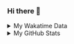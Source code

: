 ### Hi there 👋

<!--
**cdfmlr/cdfmlr** is a ✨ _special_ ✨ repository because its `README.md` (this file) appears on your GitHub profile.

Here are some ideas to get you started:

- 🔭 I’m currently working on ...
- 🌱 I’m currently learning ...
- 👯 I’m looking to collaborate on ...
- 🤔 I’m looking for help with ...
- 💬 Ask me about ...
- 📫 How to reach me: ...
- 😄 Pronouns: ...
- ⚡ Fun fact: ...
-->

<details>

<summary>My Wakatime Data</summary>

<!--START_SECTION:waka-->
![Lines of code](https://img.shields.io/badge/From%20Hello%20World%20I%27ve%20Written-7.0%20million%20lines%20of%20code-blue)

**🐱 My GitHub Data** 

> 📦 628.5 kB Used in GitHub's Storage 
 > 
> 🏆 460 Contributions in the Year 2023
 > 
> 🚫 Not Opted to Hire
 > 
> 📜 72 Public Repositories 
 > 
> 🔑 18 Private Repositories 
 > 
**I'm an Early 🐤** 

```text
🌞 Morning                1167 commits        ██████░░░░░░░░░░░░░░░░░░░   24.66 % 
🌆 Daytime                1970 commits        ██████████░░░░░░░░░░░░░░░   41.63 % 
🌃 Evening                1533 commits        ████████░░░░░░░░░░░░░░░░░   32.40 % 
🌙 Night                  62 commits          ░░░░░░░░░░░░░░░░░░░░░░░░░   01.31 % 
```
📅 **I'm Most Productive on Wednesday** 

```text
Monday                   575 commits         ███░░░░░░░░░░░░░░░░░░░░░░   12.15 % 
Tuesday                  779 commits         ████░░░░░░░░░░░░░░░░░░░░░   16.46 % 
Wednesday                805 commits         ████░░░░░░░░░░░░░░░░░░░░░   17.01 % 
Thursday                 641 commits         ███░░░░░░░░░░░░░░░░░░░░░░   13.55 % 
Friday                   702 commits         ████░░░░░░░░░░░░░░░░░░░░░   14.84 % 
Saturday                 653 commits         ███░░░░░░░░░░░░░░░░░░░░░░   13.80 % 
Sunday                   577 commits         ███░░░░░░░░░░░░░░░░░░░░░░   12.19 % 
```


**I Mostly Code in Go** 

```text
Go                       24 repos            ████████░░░░░░░░░░░░░░░░░   31.17 % 
Python                   17 repos            ██████░░░░░░░░░░░░░░░░░░░   22.08 % 
HTML                     3 repos             █░░░░░░░░░░░░░░░░░░░░░░░░   03.90 % 
TypeScript               1 repo              ░░░░░░░░░░░░░░░░░░░░░░░░░   01.30 % 
Lua                      1 repo              ░░░░░░░░░░░░░░░░░░░░░░░░░   01.30 % 
```




 Last Updated on 01/04/2023 01:25:25 UTC
<!--END_SECTION:waka-->

</details>

<details>
 
 <summary>My GitHub Stats</summary>

[![CDFMLR's github stats](https://github-readme-stats.vercel.app/api?username=cdfmlr&count_private=true&show_icons=true)](https://github.com/anuraghazra/github-readme-stats)

</details>
